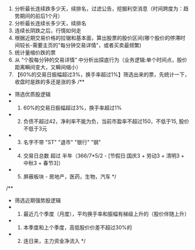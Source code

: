 1. 分析最长连续跌多少天，续排名，过滤公告，挖掘利空消息（时间跨度为：趋势期间的前后1个月）
2. 分析最长连续长多少天，续排名
3. 连续长阴跌之后，行情如何走
4. 根据近期交易价格的拉锯和基本面，算出股票的股价区间(哪个股价的停滞时间较长-需要主页的"每分钟交易详情"，或者买卖最频繁)
5. 统计量缩价跌的票
6. 从 “个股每分钟的交易详情” 中分析出探底行为（业务逻辑:单个时间点，股价距离瞬间变大，又瞬间缩小）
7. 【60%的交易日振幅超过3%，换手率超过1%】筛选出来的票，先统计一下，收盘时是跌的多还是涨的多
/**
 * 筛选优质股逻辑
 * 1. 60%的交易日振幅超过3%，换手率超过1%
 * 2. 负债不超过42，净利率不能为负，当前市盈率不超过150，不低于15, 股价不低于3元
 * 3. 名字不带 "ST" "退市" "银行" "钢"
 * 4. 交易日总数 超过 半年（366/7*5/2 - [节假日:国庆3 + 劳动3 + 清明3 + 中秋3 + 春节3]）
 * 5. 屏蔽板块 - 房地产，医药，生物，汽车
 */

/**
 * 筛选近期强势股逻辑
 * 1. 最近几个季度（月度），平均换手率和振幅有梯级上升的（股价伴随上升）
 * 1. 本季度和上个季度，高低股价价差不超过30%的
 * 2. 连日来，主力资金净流入
 */